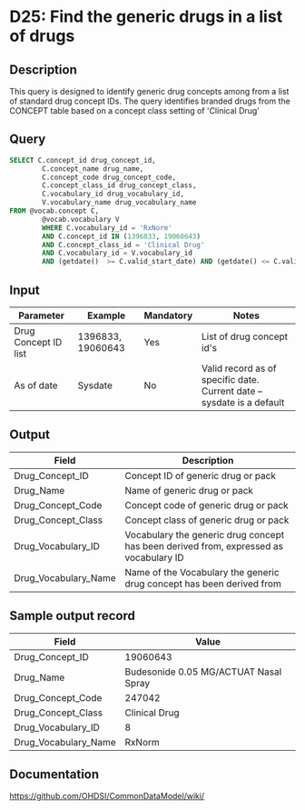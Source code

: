 <!---
Group:drug
Name:D25 Find the generic drugs in a list of drugs
Author:Patrick Ryan
CDM Version: 5.0
-->

# D25: Find the generic drugs in a list of drugs

## Description
This query is designed to identify generic drug concepts among from a list of standard drug concept IDs. The query identifies branded drugs from the CONCEPT table based on a concept class setting of 'Clinical Drug'

## Query
```sql
SELECT C.concept_id drug_concept_id,
        C.concept_name drug_name,
        C.concept_code drug_concept_code,
        C.concept_class_id drug_concept_class,
        C.vocabulary_id drug_vocabulary_id,
        V.vocabulary_name drug_vocabulary_name
FROM @vocab.concept C,
        @vocab.vocabulary V
        WHERE C.vocabulary_id = 'RxNorm'
        AND C.concept_id IN (1396833, 19060643)
        AND C.concept_class_id = 'Clinical Drug'
        AND C.vocabulary_id = V.vocabulary_id
        AND (getdate()  >= C.valid_start_date) AND (getdate() <= C.valid_end_date)
```

## Input

|  Parameter |  Example |  Mandatory |  Notes |
| --- | --- | --- | --- |
|  Drug Concept ID list |  1396833, 19060643 |  Yes | List of drug concept id's |
|  As of date |  Sysdate |  No | Valid record as of specific date. Current date – sysdate is a default |

## Output

|  Field |  Description |
| --- | --- |
|  Drug_Concept_ID |  Concept ID of generic drug or pack |
|  Drug_Name |  Name of generic drug or pack |
|  Drug_Concept_Code |  Concept code of generic drug or pack |
|  Drug_Concept_Class |  Concept class of generic drug or pack |
|  Drug_Vocabulary_ID |  Vocabulary the generic drug concept has been derived from, expressed as vocabulary ID |
|  Drug_Vocabulary_Name |  Name of the Vocabulary the generic drug concept has been derived from |

## Sample output record

|  Field |  Value |
| --- | --- |
|  Drug_Concept_ID |  19060643 |
|  Drug_Name |  Budesonide 0.05 MG/ACTUAT Nasal Spray |
|  Drug_Concept_Code |  247042 |
|  Drug_Concept_Class |  Clinical Drug |
|  Drug_Vocabulary_ID |  8 |
|  Drug_Vocabulary_Name |  RxNorm |



## Documentation
https://github.com/OHDSI/CommonDataModel/wiki/

